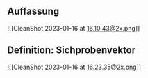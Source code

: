 ## Auffassung

![[CleanShot 2023-01-16 at 16.10.43@2x.png]]

## Definition: Sichprobenvektor

![[CleanShot 2023-01-16 at 16.23.35@2x.png]]
